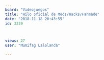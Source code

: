 ```yaml
---
board: "Videojuegos"
title: "Hilo oficial de Mods/Hacks/Fanmade"
date: "2018-11-18 20:43:55"
id: 3339



views: 27
user: "Mumifag Lalolanda"

---
```

